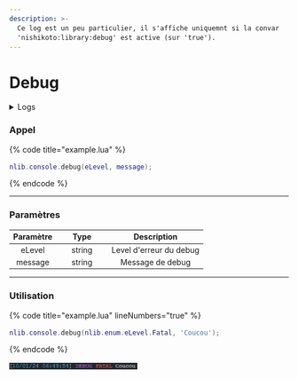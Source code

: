 ```yaml
---
description: >-
  Ce log est un peu particulier, il s'affiche uniquemnt si la convar
  'nishikoto:library:debug' est active (sur 'true').
---
```


# Debug

<details>

<summary>Logs</summary>

Ajoutée en **v0.1.0**

</details>

### Appel

{% code title="example.lua" %}
```lua
nlib.console.debug(eLevel, message);
```
{% endcode %}

***

### Paramètres

<table>
  <thead>
    <tr>
      <th align="center">Paramètre</th>
      <th width="79" align="center">Type</th>
      <th align="center">Description</th>
    </tr>
  </thead>
  <tbody>
    <tr>
      <td align="center">eLevel</td>
      <td align="center">string</td>
      <td align="center">Level d'erreur du debug</td>
    </tr>
    <tr>
      <td align="center">message</td>
      <td align="center">string</td>
      <td align="center">Message de debug</td>
    </tr>
  </tbody>
</table>

***

### Utilisation

{% code title="example.lua" lineNumbers="true" %}
```lua
nlib.console.debug(nlib.enum.eLevel.Fatal, 'Coucou');
```
{% endcode %}

<div align="left" data-full-width="false">
  <img src="../../assets/snippets/console-debug-fatal.png" alt="console-debug-fatal" width="231">
</div>
